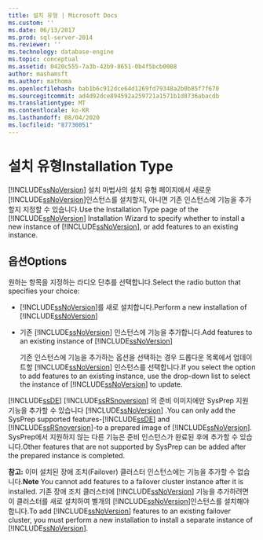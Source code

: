 ```yaml
---
title: 설치 유형 | Microsoft Docs
ms.custom: ''
ms.date: 06/13/2017
ms.prod: sql-server-2014
ms.reviewer: ''
ms.technology: database-engine
ms.topic: conceptual
ms.assetid: 0420c555-7a3b-42b9-8651-0b4f5bcb0008
author: mashamsft
ms.author: mathoma
ms.openlocfilehash: bab1b6c912dce64d1269fd79348a2b0b85f7f670
ms.sourcegitcommit: ad4d92dce894592a259721a1571b1d8736abacdb
ms.translationtype: MT
ms.contentlocale: ko-KR
ms.lasthandoff: 08/04/2020
ms.locfileid: "87730051"
---
```

# <a name="installation-type"></a><span data-ttu-id="b72d6-102">설치 유형</span><span class="sxs-lookup"><span data-stu-id="b72d6-102">Installation Type</span></span>
  <span data-ttu-id="b72d6-103">[!INCLUDE[ssNoVersion](../../includes/ssnoversion-md.md)] 설치 마법사의 설치 유형 페이지에서 새로운 [!INCLUDE[ssNoVersion](../../includes/ssnoversion-md.md)]인스턴스를 설치할지, 아니면 기존 인스턴스에 기능을 추가할지 지정할 수 있습니다.</span><span class="sxs-lookup"><span data-stu-id="b72d6-103">Use the Installation Type page of the [!INCLUDE[ssNoVersion](../../includes/ssnoversion-md.md)] Installation Wizard to specify whether to install a new instance of [!INCLUDE[ssNoVersion](../../includes/ssnoversion-md.md)], or add features to an existing instance.</span></span>  
  
## <a name="options"></a><span data-ttu-id="b72d6-104">옵션</span><span class="sxs-lookup"><span data-stu-id="b72d6-104">Options</span></span>  
 <span data-ttu-id="b72d6-105">원하는 항목을 지정하는 라디오 단추를 선택합니다.</span><span class="sxs-lookup"><span data-stu-id="b72d6-105">Select the radio button that specifies your choice:</span></span>  
  
-   <span data-ttu-id="b72d6-106">[!INCLUDE[ssNoVersion](../../includes/ssnoversion-md.md)]를 새로 설치합니다.</span><span class="sxs-lookup"><span data-stu-id="b72d6-106">Perform a new installation of [!INCLUDE[ssNoVersion](../../includes/ssnoversion-md.md)]</span></span>  
  
-   <span data-ttu-id="b72d6-107">기존 [!INCLUDE[ssNoVersion](../../includes/ssnoversion-md.md)] 인스턴스에 기능을 추가합니다.</span><span class="sxs-lookup"><span data-stu-id="b72d6-107">Add features to an existing instance of [!INCLUDE[ssNoVersion](../../includes/ssnoversion-md.md)]</span></span>  
  
     <span data-ttu-id="b72d6-108">기존 인스턴스에 기능을 추가하는 옵션을 선택하는 경우 드롭다운 목록에서 업데이트할 [!INCLUDE[ssNoVersion](../../includes/ssnoversion-md.md)] 인스턴스를 선택합니다.</span><span class="sxs-lookup"><span data-stu-id="b72d6-108">If you select the option to add features to an existing instance, use the drop-down list to select the instance of [!INCLUDE[ssNoVersion](../../includes/ssnoversion-md.md)] to update.</span></span>  
  
 <span data-ttu-id="b72d6-109">[!INCLUDE[ssDE](../../includes/ssde-md.md)] [!INCLUDE[ssRSnoversion](../../includes/ssrsnoversion-md.md)] 의 준비 이미지에만 SysPrep 지원 기능을 추가할 수 있습니다 [!INCLUDE[ssNoVersion](../../includes/ssnoversion-md.md)] .</span><span class="sxs-lookup"><span data-stu-id="b72d6-109">You can only add the SysPrep supported features-[!INCLUDE[ssDE](../../includes/ssde-md.md)] and [!INCLUDE[ssRSnoversion](../../includes/ssrsnoversion-md.md)]-to a prepared image of [!INCLUDE[ssNoVersion](../../includes/ssnoversion-md.md)].</span></span> <span data-ttu-id="b72d6-110">SysPrep에서 지원하지 않는 다른 기능은 준비 인스턴스가 완료된 후에 추가할 수 있습니다.</span><span class="sxs-lookup"><span data-stu-id="b72d6-110">Other features that are not supported by SysPrep can be added after the prepared instance is completed.</span></span>  
  
 <span data-ttu-id="b72d6-111">**참고:** 이미 설치된 장애 조치(Failover) 클러스터 인스턴스에는 기능을 추가할 수 없습니다.</span><span class="sxs-lookup"><span data-stu-id="b72d6-111">**Note** You cannot add features to a failover cluster instance after it is installed.</span></span> <span data-ttu-id="b72d6-112">기존 장애 조치 클러스터에 [!INCLUDE[ssNoVersion](../../includes/ssnoversion-md.md)] 기능을 추가하려면 이 클러스터를 새로 설치하여 별개의 [!INCLUDE[ssNoVersion](../../includes/ssnoversion-md.md)]인스턴스를 설치해야 합니다.</span><span class="sxs-lookup"><span data-stu-id="b72d6-112">To add [!INCLUDE[ssNoVersion](../../includes/ssnoversion-md.md)] features to an existing failover cluster, you must perform a new installation to install a separate instance of [!INCLUDE[ssNoVersion](../../includes/ssnoversion-md.md)].</span></span>  
  
  
